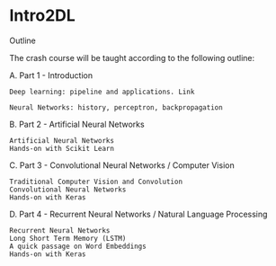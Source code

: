 # Intro2DL

Outline

The crash course will be taught according to the following outline:

A. Part 1 - Introduction

    Deep learning: pipeline and applications. Link

    Neural Networks: history, perceptron, backpropagation

B. Part 2 - Artificial Neural Networks

    Artificial Neural Networks
    Hands-on with Scikit Learn

C. Part 3 - Convolutional Neural Networks / Computer Vision

    Traditional Computer Vision and Convolution
    Convolutional Neural Networks
    Hands-on with Keras

D. Part 4 - Recurrent Neural Networks / Natural Language Processing

    Recurrent Neural Networks
    Long Short Term Memory (LSTM)
    A quick passage on Word Embeddings
    Hands-on with Keras
